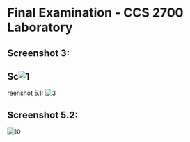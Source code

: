 # Final Examination - CCS 2700 Laboratory

## Screenshot 3:

## Sc![1](https://github.com/mattzkc001/2700-finals/assets/130958360/674cde1b-58fc-4a0c-a457-b4d84c595bdb)
reenshot 5.1:
![3](https://github.com/mattzkc001/2700-finals/assets/130958360/11e88058-edff-4606-b105-4a948002b6a3)

## Screenshot 5.2:

![10](https://github.com/mattzkc001/2700-finals/assets/130958360/047f4927-ad56-42a9-b9b8-3f014265d068)
